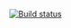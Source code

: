 [![Build status](https://ci.appveyor.com/api/projects/status/3uagshotd9oueu83?svg=true)](https://ci.appveyor.com/project/AnastasiaMR/patterns-2)

